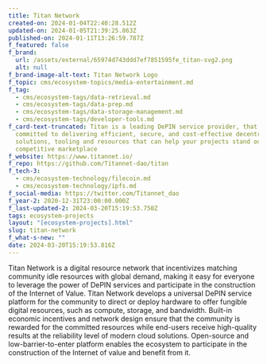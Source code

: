 ```yaml
---
title: Titan Network
created-on: 2024-01-04T22:40:28.512Z
updated-on: 2024-01-05T21:39:25.863Z
published-on: 2024-01-11T13:26:59.787Z
f_featured: false
f_brand:
  url: /assets/external/65974d743ddd7ef7851595fe_titan-svg2.png
  alt: null
f_brand-image-alt-text: Titan Network Logo
f_topic: cms/ecosystem-topics/media-entertainment.md
f_tag:
  - cms/ecosystem-tags/data-retrieval.md
  - cms/ecosystem-tags/data-prep.md
  - cms/ecosystem-tags/data-storage-management.md
  - cms/ecosystem-tags/developer-tools.md
f_card-text-truncated: Titan is a leading DePIN service provider, that is
  committed to delivering efficient, secure, and cost-effective decentralized
  solutions, tooling and resources that can help your projects stand out in a
  competitive marketplace
f_website: https://www.titannet.io/
f_repo: https://github.com/Titannet-dao/titan
f_tech-3:
  - cms/ecosystem-technology/filecoin.md
  - cms/ecosystem-technology/ipfs.md
f_social-media: https://twitter.com/Titannet_dao
f_year-2: 2020-12-31T23:00:00.000Z
f_last-updated-2: 2024-03-20T15:19:53.750Z
tags: ecosystem-projects
layout: "[ecosystem-projects].html"
slug: titan-network
f_what-s-new: ""
date: 2024-03-20T15:19:53.816Z
---
```

Titan Network is a digital resource network that incentivizes matching community idle resources with global demand, making it easy for everyone to leverage the power of DePIN services and participate in the construction of the Internet of Value. Titan Network develops a universal DePIN service platform for the community to direct or deploy hardware to offer fungible digital resources, such as compute, storage, and bandwidth. Built-in economic incentives and network design ensure that the community is rewarded for the committed resources while end-users receive high-quality results at the reliability level of modern cloud solutions. Open-source and low-barrier-to-enter platform enables the ecosystem to participate in the construction of the Internet of value and benefit from it.